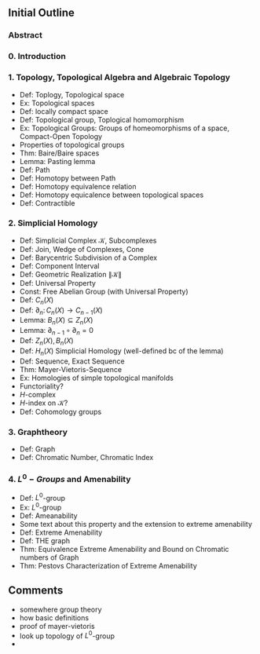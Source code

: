 

## Initial Outline
### Abstract
### 0. Introduction
### 1. Topology, Topological Algebra and Algebraic Topology
 - Def: Toplogy, Topological space
 - Ex: Topological spaces
 - Def: locally compact space
 - Def: Topological group, Toplogical homomorphism
 - Ex: Topological Groups: Groups of homeomorphisms of a space, Compact-Open Topology
 - Properties of topological groups
 - Thm: Baire/Baire spaces
 - Lemma: Pasting lemma
 - Def: Path
 - Def: Homotopy between Path
 - Def: Homotopy equivalence relation
 - Def: Homotopy equicalence between topological spaces
 - Def: Contractible

### 2. Simplicial Homology
 - Def: Simplicial Complex $\mathcal{K}$, Subcomplexes
 - Def: Join, Wedge of Complexes, Cone
 - Def: Barycentric Subdivision of a Complex
 - Def: Component Interval
 - Def: Geometric Realization $\lVert \mathcal{K} \rVert$
 - Def: Universal Property
 - Const: Free Abelian Group (with Universal Property)
 - Def: $C_n(X)$
 - Def: $\partial_n \colon C_n(X) \to C_{n-1}(X)$
 - Lemma: $B_n(X) \subseteq Z_n(X)$
 - Lemma: $\partial_{n-1} \circ \partial_n = 0$
 - Def: $Z_n(X), B_n(X)$
 - Def: $H_n(X)$ Simplicial Homology (well-defined bc of the lemma)
 - Def: Sequence, Exact Sequence
 - Thm: Mayer-Vietoris-Sequence
 - Ex: Homologies of simple topological manifolds
 - Functoriality?
 - $H$-complex
 - $H$-index on $\mathcal{K}$?
 - Def: Cohomology groups

### 3. Graphtheory
 - Def: Graph
 - Def: Chromatic Number, Chromatic Index 

### 4. $L^0-Groups$ and Amenability
 - Def: $L^0$-group
 - Ex: $L^0$-group
 - Def: Ameanability
 - Some text about this property and the extension to extreme amenability
 - Def: Extreme Amenability
 - Def: THE graph
 - Thm: Equivalence Extreme Amenability and Bound on Chromatic numbers of Graph
 - Thm: Pestovs Characterization of Extreme Amenability

## Comments
 - somewhere group theory
 - how basic definitions
 - proof of mayer-vietoris
 - look up topology of $L^0$-group
 - 